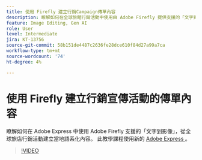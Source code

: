 ```yaml
---
title: 使用 Firefly 建立行銷Campaign傳單內容
description: 瞭解如何在全球旅館行銷活動中使用由 Adobe Firefly 提供支援的「文字到影像」Adobe Express 當地語系化內容
feature: Image Editing, Gen AI
role: User
level: Intermediate
jira: KT-13756
source-git-commit: 58b151de4487c2636fe28dce610f84d27a99a7ca
workflow-type: tm+mt
source-wordcount: '74'
ht-degree: 4%

---
```


# 使用 Firefly 建立行銷宣傳活動的傳單內容

瞭解如何在 Adobe Express 中使用 Adobe Firefly 支援的「文字到影像」，從全球旅店行銷活動建立當地語系化內容。 此教學課程使用新的 [ Adobe Express ](https://www.adobe.com/express/) 。

>[!VIDEO](https://video.tv.adobe.com/v/3422426?quality=12&learn=on&hidetitle=true)

